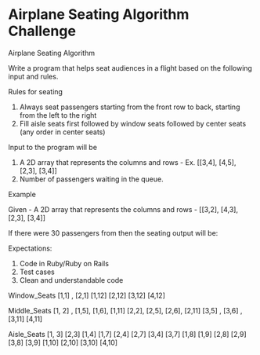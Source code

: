 # Airplane Seating Algorithm Challenge

Airplane Seating Algorithm

Write a program that helps seat audiences in a flight based on the following input and rules.

Rules for seating

1. Always seat passengers starting from the front row to back, starting from the left to the right
2. Fill aisle seats first followed by window seats followed by center seats (any order in center seats)

Input to the program will be

1. A 2D array that represents the columns and rows - Ex. [[3,4], [4,5], [2,3], [3,4]]
2. Number of passengers waiting in the queue.

Example

Given - A 2D array that represents the columns and rows - [[3,2], [4,3], [2,3], [3,4]]

If there were 30 passengers from then the seating output will be:

Expectations:

1. Code in Ruby/Ruby on Rails
2. Test cases
3. Clean and understandable code

Window_Seats [1,1] , [2,1] [1,12] [2,12] [3,12] [4,12]

Middle_Seats [1, 2] , [1,5], [1,6], [1,11]
[2,2], [2,5], [2,6], [2,11]
[3,5] , [3,6] , [3,11]
[4,11]

Aisle_Seats [1, 3] [2,3] [1,4] [1,7] [2,4] [2,7] [3,4] [3,7] [1,8] [1,9] [2,8] [2,9] [3,8] [3,9] [1,10] [2,10] [3,10] [4,10]
